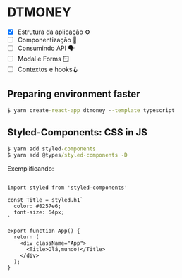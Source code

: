 # DTMONEY

- [x] Estrutura da aplicação ⚙️
- [ ] Componentização 🧩
- [ ] Consumindo API 🗣
- [ ] Modal e Forms 🪟
- [ ] Contextos e hooks🪝

## Preparing environment faster 
```cmd
$ yarn create-react-app dtmoney --template typescript
```

## Styled-Components: CSS in JS

```cmd
$ yarn add styled-components
$ yarn add @types/styled-components -D
```
Exemplificando:

```react

import styled from 'styled-components'

const Title = styled.h1`
  color: #8257e6;
  font-size: 64px;
`

export function App() {
  return (
    <div className="App">
      <Title>Olá,mundo!</Title>
    </div>
  );
}


```
